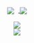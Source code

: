 <div style="text-align: center;">
  <a href="https://discordapp.com/users/165947063350198272">
    <img align="center" style="display: inline-block; margin-right: 10px;" src="https://img.shields.io/badge/Discord-blueviolet">
  </a>
  <a href="https://gitlab.com/merlinlcb">
    <img align="center" style="display: inline-block;" src="https://img.shields.io/badge/Gitlab-orange">
  </a>
</div>
<br>
<div style="text-align: center;">
  <a href="https://github.com/merlinlcb?tab=repositories">
    <img align="center" src="https://github-readme-stats-sigma-five.vercel.app/api/top-langs/?username=merlinlcb&langs_count=10&hide_title=true&hide_border=true&layout=compact&theme=dracula">
  </a>
  <br>
  <a href="https://github.com/merlinlcb?tab=repositories">
    <img align="center" src="https://github-readme-stats-sigma-five.vercel.app/api?username=merlinlcb&hide_border=true&hide_title=true&show_icons=true&count_private=true&theme=dracula">
  </a>
</div>

